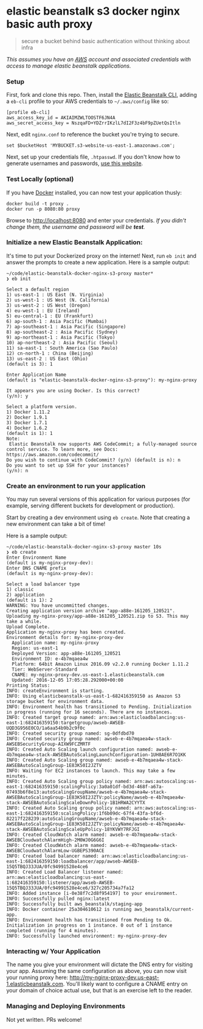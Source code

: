 # elastic beanstalk s3 docker nginx basic auth proxy
> secure a bucket behind basic authentication without thinking about infra

*This assumes you have an [AWS] account and associated credentials with access
to manage elastic beanstalk applications.*

### Setup
First, fork and clone this repo. Then, install the [Elastic Beanstalk CLI],
adding a `eb-cli` profile to your AWS credentials to `~/.aws/config` like so:
```
[profile eb-cli]
aws_access_key_id = AKIAIMZWLTOOSTF6JN4A
aws_secret_access_key = NszqaFD+YDZrrIKzlL7dI2F3z4bF9pZUetQsItln
```

Next, edit `nginx.conf` to reference the bucket you're trying to secure.
```
set $bucketHost 'MYBUCKET.s3-website-us-east-1.amazonaws.com';
```

Next, set up your credentials file, `.htpasswd`. If you don't know how to
generate usernames and passwords, [use this website](http://www.htaccesstools.com/htpasswd-generator/).

### Test Locally (optional)
If you have [Docker] installed, you can now test your application thusly:
```
docker build -t proxy .
docker run -p 8080:80 proxy
```

Browse to [http://localhost:8080]() and enter your credentials. _If you didn't
change them, the username and password will be **test**._

### Initialize a new Elastic Beanstalk Application:
It's time to put your Dockerized proxy on the internet! Next, run `eb init` and
answer the prompts to create a new application. Here is a sample output:

```
~/code/elastic-beanstalk-docker-nginx-s3-proxy master*
❯ eb init

Select a default region
1) us-east-1 : US East (N. Virginia)
2) us-west-1 : US West (N. California)
3) us-west-2 : US West (Oregon)
4) eu-west-1 : EU (Ireland)
5) eu-central-1 : EU (Frankfurt)
6) ap-south-1 : Asia Pacific (Mumbai)
7) ap-southeast-1 : Asia Pacific (Singapore)
8) ap-southeast-2 : Asia Pacific (Sydney)
9) ap-northeast-1 : Asia Pacific (Tokyo)
10) ap-northeast-2 : Asia Pacific (Seoul)
11) sa-east-1 : South America (Sao Paulo)
12) cn-north-1 : China (Beijing)
13) us-east-2 : US East (Ohio)
(default is 3): 1

Enter Application Name
(default is "elastic-beanstalk-docker-nginx-s3-proxy"): my-nginx-proxy

It appears you are using Docker. Is this correct?
(y/n): y

Select a platform version.
1) Docker 1.11.2
2) Docker 1.9.1
3) Docker 1.7.1
4) Docker 1.6.2
(default is 1): 1
Note:
 Elastic Beanstalk now supports AWS CodeCommit; a fully-managed source control service. To learn more, see Docs: https://aws.amazon.com/codecommit/
Do you wish to continue with CodeCommit? (y/n) (default is n): n
Do you want to set up SSH for your instances?
(y/n): n
```

### Create an environment to run your application
You may run several versions of this application for various purposes (for
example, serving different buckets for development or production).

Start by creating a dev environment using `eb create`. Note that creating a
new environment can take a bit of time!

Here is a sample output:
```
~/code/elastic-beanstalk-docker-nginx-s3-proxy master 10s
❯ eb create
Enter Environment Name
(default is my-nginx-proxy-dev):
Enter DNS CNAME prefix
(default is my-nginx-proxy-dev):

Select a load balancer type
1) classic
2) application
(default is 1): 2
WARNING: You have uncommitted changes.
Creating application version archive "app-a88e-161205_120521".
Uploading my-nginx-proxy/app-a88e-161205_120521.zip to S3. This may take a while.
Upload Complete.
Application my-nginx-proxy has been created.
Environment details for: my-nginx-proxy-dev
  Application name: my-nginx-proxy
  Region: us-east-1
  Deployed Version: app-a88e-161205_120521
  Environment ID: e-4b7mqaea4w
  Platform: 64bit Amazon Linux 2016.09 v2.2.0 running Docker 1.11.2
  Tier: WebServer-Standard
  CNAME: my-nginx-proxy-dev.us-east-1.elasticbeanstalk.com
  Updated: 2016-12-05 17:05:28.292000+00:00
Printing Status:
INFO: createEnvironment is starting.
INFO: Using elasticbeanstalk-us-east-1-682416359150 as Amazon S3 storage bucket for environment data.
INFO: Environment health has transitioned to Pending. Initialization in progress (running for 16 seconds). There are no instances.
INFO: Created target group named: arn:aws:elasticloadbalancing:us-east-1:682416359150:targetgroup/awseb-AWSEB-UQD3G956E0CO/1a6aa54b9b2c9f0c
INFO: Created security group named: sg-0dfdbd70
INFO: Created security group named: awseb-e-4b7mqaea4w-stack-AWSEBSecurityGroup-AIXW9FCZMRTF
INFO: Created Auto Scaling launch configuration named: awseb-e-4b7mqaea4w-stack-AWSEBAutoScalingLaunchConfiguration-1UH8AE6R7O1KK
INFO: Created Auto Scaling group named: awseb-e-4b7mqaea4w-stack-AWSEBAutoScalingGroup-1E83K50I2JZTV
INFO: Waiting for EC2 instances to launch. This may take a few minutes.
INFO: Created Auto Scaling group policy named: arn:aws:autoscaling:us-east-1:682416359150:scalingPolicy:3a0a01df-bd3d-468f-a67a-07493b6f8e13:autoScalingGroupName/awseb-e-4b7mqaea4w-stack-AWSEBAutoScalingGroup-1E83K50I2JZTV:policyName/awseb-e-4b7mqaea4w-stack-AWSEBAutoScalingScaleDownPolicy-1B1HRWA2CYYTX
INFO: Created Auto Scaling group policy named: arn:aws:autoscaling:us-east-1:682416359150:scalingPolicy:1f6b09dc-67f4-43fa-bf6d-82217f228239:autoScalingGroupName/awseb-e-4b7mqaea4w-stack-AWSEBAutoScalingGroup-1E83K50I2JZTV:policyName/awseb-e-4b7mqaea4w-stack-AWSEBAutoScalingScaleUpPolicy-18YKVWY7RFJGI
INFO: Created CloudWatch alarm named: awseb-e-4b7mqaea4w-stack-AWSEBCloudwatchAlarmHigh-2M0WJ0G6G6I
INFO: Created CloudWatch alarm named: awseb-e-4b7mqaea4w-stack-AWSEBCloudwatchAlarmLow-UGBEPS390ACE
INFO: Created load balancer named: arn:aws:elasticloadbalancing:us-east-1:682416359150:loadbalancer/app/awseb-AWSEB-15Q5TBQJ33JUA/0fc94991528e4ce6
INFO: Created Load Balancer listener named: arn:aws:elasticloadbalancing:us-east-1:682416359150:listener/app/awseb-AWSEB-15Q5TBQJ33JUA/0fc94991528e4ce6/327c205734a7fa12
INFO: Added instance [i-0e38f7c2d8f954197] to your environment.
INFO: Successfully pulled nginx:latest
INFO: Successfully built aws_beanstalk/staging-app
INFO: Docker container 25a304610612 is running aws_beanstalk/current-app.
INFO: Environment health has transitioned from Pending to Ok. Initialization in progress on 1 instance. 0 out of 1 instance completed (running for 4 minutes).
INFO: Successfully launched environment: my-nginx-proxy-dev
```

### Interacting w/ Your Application
The name you give your environment will dictate the DNS entry for visiting your
app. Assuming the same configuration as above, you can now visit your running
proxy here: http://my-nginx-proxy-dev.us-east-1.elasticbeanstalk.com. You'll
likely want to configure a CNAME entry on your domain of choice actual use, but
that is an exercise left to the reader.

### Managing and Deploying Environments
Not yet written. PRs welcome!

[AWS]: http://aws.amazon.com
[Docker]: https://www.docker.com/
[Elastic Beanstalk CLI]: http://docs.aws.amazon.com/elasticbeanstalk/latest/dg/eb-cli3-install.html
